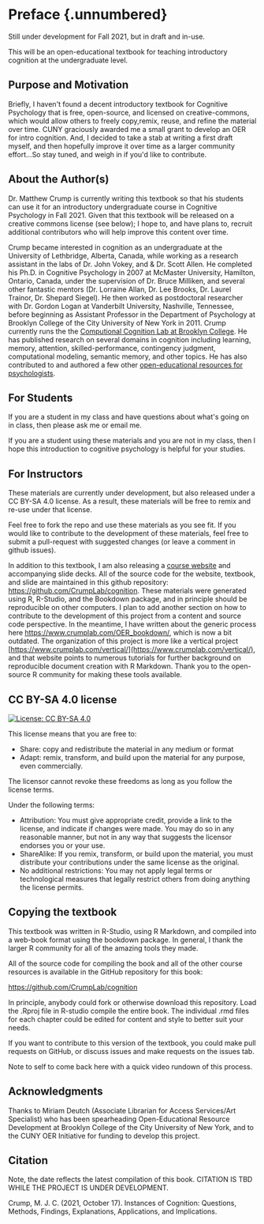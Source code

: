 # Preface {.unnumbered}

Still under development for Fall 2021, but in draft and in-use.

This will be an open-educational textbook for teaching introductory cognition at the undergraduate level. 

## Purpose and Motivation

Briefly, I haven't found a decent introductory textbook for Cognitive Psychology that is free, open-source, and licensed on creative-commons, which would allow others to freely copy,remix, reuse, and refine the material over time. CUNY graciously awarded me a small grant to develop an OER for intro cognition. And, I decided to take a stab at writing a first draft myself, and then hopefully improve it over time as a larger community effort...So stay tuned, and weigh in if you'd like to contribute.

## About the Author(s)

Dr. Matthew Crump is currently writing this textbook so that his students can use it for an introductory undergraduate course in Cognitive Psychology in Fall 2021. Given that this textbook will be released on a creative commons license (see below); I hope to, and have plans to, recruit additional contributors who will help improve this content over time.

Crump became interested in cognition as an undergraduate at the University of Lethbridge, Alberta, Canada, while working as a research assistant in the labs of Dr. John Vokey, and & Dr. Scott Allen. He completed his Ph.D. in Cognitive Psychology in 2007 at McMaster University, Hamilton, Ontario, Canada, under the supervision of Dr. Bruce Milliken, and several other fantastic mentors (Dr. Lorraine Allan, Dr. Lee Brooks, Dr. Laurel Trainor, Dr. Shepard Siegel). He then worked as postdoctoral researcher with Dr. Gordon Logan at Vanderbilt University, Nashville, Tennessee, before beginning as Assistant Professor in the Department of Psychology at Brooklyn College of the City University of New York in 2011. Crump currently runs the the [Computional Cognition Lab at Brooklyn College](https://www.crumplab.com). He has published research on several domains in cognition including learning, memory, attention, skilled-performance, contingency judgment, computational modeling, semantic memory, and other topics. He has also contributed to and authored a few other [open-educational resources for psychologists](https://www.crumplab.com/Books.html).

## For Students

If you are a student in my class and have questions about what's going on in class, then please ask me or email me.

If you are a student using these materials and you are not in my class, then I hope this introduction to cognitive psychology is helpful for your studies. 

## For Instructors

These materials are currently under development, but also released under a CC BY-SA 4.0 license. As a result, these materials will be free to remix and re-use under that license. 

Feel free to fork the repo and use these materials as you see fit. If you would like to contribute to the development of these materials, feel free to submit a pull-request with suggested changes (or leave a comment in github issues).

In addition to this textbook, I am also releasing a [course website](https://www.crumplab.com/cognition/) and accompanying slide decks. All of the source code for the website, textbook, and slide are maintained in this github repository: <https://github.com/CrumpLab/cognition>. These materials were generated using R, R-Studio, and the Bookdown package, and in principle should be reproducible on other computers. I plan to add another section on how to contribute to the development of this project from a content and source code perspective. In the meantime, I have written about the generic process here <https://www.crumplab.com/OER_bookdown/>, which is now a bit outdated. The organization of this project is more like a vertical project [https://www.crumplab.com/vertical/](https://www.crumplab.com/vertical/), and that website points to numerous tutorials for further background on reproducible document creation with R Markdown. Thank you to the open-source R community for making these tools available.

## CC BY-SA 4.0 license

[![License: CC BY-SA 4.0](https://img.shields.io/badge/License-CC%20BY--SA%204.0-lightgrey.svg)](https://creativecommons.org/licenses/by-sa/4.0/)



This license means that you are free to:

- Share: copy and redistribute the material in any medium or format
- Adapt: remix, transform, and build upon the material for any purpose, even commercially.

The licensor cannot revoke these freedoms as long as you follow the license terms.

Under the following terms:

- Attribution: You must give appropriate credit, provide a link to the license, and indicate if changes were made. You may do so in any reasonable manner, but not in any way that suggests the licensor endorses you or your use.
- ShareAlike: If you remix, transform, or build upon the material, you must distribute your contributions under the same license as the original.
- No additional restrictions: You may not apply legal terms or technological measures that legally restrict others from doing anything the license permits.

## Copying the textbook

This textbook was written in R-Studio, using R Markdown, and compiled into a web-book format using the bookdown package. In general, I thank the larger R community for all of the amazing tools they made.

All of the source code for compiling the book and all of the other course resources is available in the GitHub repository for this book:

<https://github.com/CrumpLab/cognition>

In principle, anybody could fork or otherwise download this repository. Load the .Rproj file in R-studio compile the entire book. The individual .rmd files for each chapter could be edited for content and style to better suit your needs.

If you want to contribute to this version of the textbook, you could make pull requests on GitHub, or discuss issues and make requests on the issues tab.

Note to self to come back here with a quick video rundown of this process.

## Acknowledgments

Thanks to Miriam Deutch (Associate Librarian for Access Services/Art Specialist) who has been spearheading Open-Educational Resource Development at Brooklyn College of the City University of New York, and to the CUNY OER Initiative for funding to develop this project.

## Citation

Note, the date reflects the latest compilation of this book. CITATION IS TBD WHILE THE PROJECT IS UNDER DEVELOPMENT.

Crump, M. J. C. (2021, October 17). Instances of Cognition: Questions, Methods, Findings, Explanations, Applications, and Implications. 


